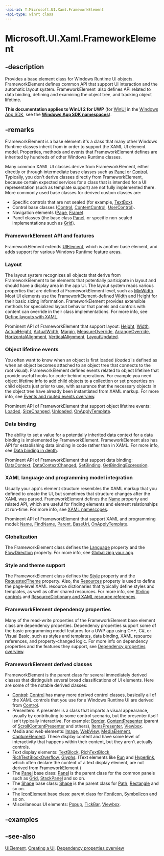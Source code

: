 ```yaml
---
-api-id: T:Microsoft.UI.Xaml.FrameworkElement
-api-type: winrt class
---
```


<!-- Class syntax.
public class FrameworkElement : Windows.UI.Xaml.UIElement, Windows.UI.Xaml.IFrameworkElement, Windows.UI.Xaml.IFrameworkElement2, Windows.UI.Xaml.IFrameworkElement3, Windows.UI.Xaml.IFrameworkElement4, Windows.UI.Xaml.IFrameworkElementOverrides, Windows.UI.Xaml.IFrameworkElementOverrides2
-->

# Microsoft.UI.Xaml.FrameworkElement

## -description
Provides a base element class for Windows Runtime UI objects. FrameworkElement defines common API that support UI interaction and the automatic layout system. FrameworkElement  also defines API related to data binding, defining and examining the object tree, and tracking object lifetime.

**This documentation applies to WinUI 2 for UWP** (for [WinUI](/windows/apps/winui/winui3/) in the [Windows App SDK](/windows/apps/windows-app-sdk/), see the **[Windows App SDK namespaces](/windows/windows-app-sdk/api/winrt/)**).

## -remarks
FrameworkElement is a base element: it's a class that many other Windows Runtime classes inherit from in order to support the XAML UI element model. Properties, methods and events that FrameworkElement defines are inherited by hundreds of other Windows Runtime classes.

Many common XAML UI classes derive from FrameworkElement, either directly or through intermediate base classes such as [Panel](../microsoft.ui.xaml.controls/panel.md) or [Control](../microsoft.ui.xaml.controls/control.md). Typically, you don't derive classes directly from FrameworkElement, because certain expected services for a class that is intended for a UI representation (such as template support) are not fully implemented there. More commonly used base classes for derived custom classes are:

+ Specific controls that are not sealed (for example, [TextBox](../microsoft.ui.xaml.controls/textbox.md)).
+ Control base classes ([Control](../microsoft.ui.xaml.controls/control.md), [ContentControl](../microsoft.ui.xaml.controls/contentcontrol.md), [UserControl](../microsoft.ui.xaml.controls/usercontrol.md)).
+ Navigation elements ([Page](../microsoft.ui.xaml.controls/page.md), [Frame](../microsoft.ui.xaml.controls/frame.md)).
+ Panel classes (the base class [Panel](../microsoft.ui.xaml.controls/panel.md), or specific non-sealed implementations such as [Grid](../microsoft.ui.xaml.controls/grid.md)).

### **FrameworkElement** API and features

FrameworkElement extends [UIElement](uielement.md), which is another base element, and adds support for various Windows Runtime feature areas.

### Layout

The layout system recognizes all objects that derive from FrameworkElement to be elements that potentially participate in layout and should have a display area in the app UI. The layout system reads various properties that are defined at FrameworkElement level, such as [MinWidth](frameworkelement_minwidth.md). Most UI elements use the FrameworkElement-defined [Width](frameworkelement_width.md) and [Height](frameworkelement_height.md) for their basic sizing information. FrameworkElement provides extensible methods for specialized layout behavior that panels and controls with content can override in their class implementations. For more info, see [Define layouts with XAML](/windows/uwp/layout/layouts-with-xaml).

Prominent API of FrameworkElement that support layout: [Height](frameworkelement_height.md), [Width](frameworkelement_width.md), [ActualHeight](frameworkelement_actualheight.md), [ActualWidth](frameworkelement_actualwidth.md), [Margin](frameworkelement_margin.md), [MeasureOverride](frameworkelement_measureoverride_1586581644.md), [ArrangeOverride](frameworkelement_arrangeoverride_1795048387.md), [HorizontalAlignment](frameworkelement_horizontalalignment.md), [VerticalAlignment](frameworkelement_verticalalignment.md), [LayoutUpdated](frameworkelement_layoutupdated.md).

### Object lifetime events

You often want to know when an object is first loaded (*loaded* is defined as when an object becomes attached to an object tree that connects to the root visual). FrameworkElement defines events related to object lifetime that provide useful hooks for code-behind operations. For example you need object lifetime info to add child objects to a collection or set properties on child objects just prior to use, with assurance that the necessary objects in the object tree have already been instantiated from XAML markup. For more info, see [Events and routed events overview](/windows/uwp/xaml-platform/events-and-routed-events-overview).

Prominent API of FrameworkElement that support object lifetime events: [Loaded](frameworkelement_loaded.md), [SizeChanged](frameworkelement_sizechanged.md), [Unloaded](frameworkelement_unloaded.md), [OnApplyTemplate](frameworkelement_onapplytemplate_1955470198.md).

### Data binding

The ability to set a value for a potentially inherited data context for a data binding is implemented by FrameworkElement. FrameworkElement also has API for establishing data binding in code rather than in XAML. For more info, see [Data binding in depth](/windows/uwp/data-binding/data-binding-in-depth).

Prominent API of FrameworkElement that support data binding: [DataContext](frameworkelement_datacontext.md), [DataContextChanged](frameworkelement_datacontextchanged.md), [SetBinding](frameworkelement_setbinding_632680108.md), [GetBindingExpression](frameworkelement_getbindingexpression_54714721.md).

### XAML language and programming model integration

Usually your app's element structure resembles the XAML markup that you defined to create the UI, but sometimes that structure changes after the XAML was parsed. FrameworkElement defines the [Name](frameworkelement_name.md) property and related API, which are useful for finding elements and element relationships at run-time. For more info, see [XAML namescopes](/windows/uwp/xaml-platform/xaml-namescopes).

Prominent API of FrameworkElement that support XAML and programming model: [Name](frameworkelement_name.md), [FindName](frameworkelement_findname_634111277.md), [Parent](frameworkelement_parent.md), [BaseUri](frameworkelement_baseuri.md), [OnApplyTemplate](frameworkelement_onapplytemplate_1955470198.md).

### Globalization

The FrameworkElement class defines the [Language](frameworkelement_language.md) property and the [FlowDirection](frameworkelement_flowdirection.md) property. For more info, see [Globalizing your app](/previous-versions/windows/apps/hh965328(v=win.10)).

### Style and theme support

The FrameworkElement class defines the [Style](style.md) property and the [RequestedTheme](frameworkelement_requestedtheme.md) property. Also, the [Resources](frameworkelement_resources.md) property is used to define the page-level XAML resource dictionaries that typically define styles and templates, as well as other shared resources. For more info, see [Styling controls](/windows/uwp/controls-and-patterns/styling-controls) and [ResourceDictionary and XAML resource references](/windows/uwp/controls-and-patterns/resourcedictionary-and-xaml-resource-references).
<!--link for req theme?-->

### **FrameworkElement** dependency properties

Many of the read-write properties of the FrameworkElement base element class are dependency properties. Dependency properties support some of the basic programming model features for a UWP app using C++, C#, or Visual Basic, such as styles and templates, data binding, XAML resource references, and property-changed logic. For more info on dependency properties and the features they support, see [Dependency properties overview](/windows/uwp/xaml-platform/dependency-properties-overview).

### **FrameworkElement** derived classes

FrameworkElement is the parent class for several immediately derived classes that distinguish several broad classifications of UI elements. Here are some of the notable derived classes:

+ [Control](../microsoft.ui.xaml.controls/control.md): [Control](../microsoft.ui.xaml.controls/control.md) has many more derived control classes, basically all of the XAML controls that you use for a Windows Runtime UI are derived from [Control](../microsoft.ui.xaml.controls/control.md).
+ Presenters: A presenter is a class that imparts a visual appearance, usually by contributing to some control scenario, but the presenter itself isn't typically interactive. For example: [Border](../microsoft.ui.xaml.controls/border.md), [ContentPresenter](../microsoft.ui.xaml.controls/contentpresenter.md) (parent of [ScrollContentPresenter](../microsoft.ui.xaml.controls/scrollcontentpresenter.md) and others), [ItemsPresenter](../microsoft.ui.xaml.controls/itemspresenter.md), [Viewbox](../microsoft.ui.xaml.controls/viewbox.md).
+ Media and web elements: [Image](../microsoft.ui.xaml.controls/image.md), [WebView](/uwp/api/windows.ui.xaml.controls.webview), [MediaElement](../microsoft.ui.xaml.controls/mediaelement.md), [CaptureElement](../microsoft.ui.xaml.controls/captureelement.md). These display content and have some level of interactivity that happens within their content, but they aren't actually controls.
+ Text display elements: [TextBlock](../microsoft.ui.xaml.controls/textblock.md), [RichTextBlock](../microsoft.ui.xaml.controls/richtextblock.md), [RichTextBlockOverflow](../microsoft.ui.xaml.controls/richtextblockoverflow.md), [Glyphs](../microsoft.ui.xaml.documents/glyphs.md). (Text elements like [Run](../microsoft.ui.xaml.documents/run.md) and [Hyperlink](../microsoft.ui.xaml.documents/hyperlink.md), which often declare the content of a text display element, are not derived from FrameworkElement.)
+ The [Panel](../microsoft.ui.xaml.controls/panel.md) base class: [Panel](../microsoft.ui.xaml.controls/panel.md) is the parent class for the common panels such as [Grid](../microsoft.ui.xaml.controls/grid.md), [StackPanel](../microsoft.ui.xaml.controls/stackpanel.md) and so on.
+ The [Shape](../microsoft.ui.xaml.shapes/shape.md) base class: [Shape](../microsoft.ui.xaml.shapes/shape.md) is the parent class for [Path](../microsoft.ui.xaml.shapes/path.md), [Rectangle](../microsoft.ui.xaml.shapes/rectangle.md) and so on.
+ The [IconElement](../microsoft.ui.xaml.controls/iconelement.md) base class: parent class for [FontIcon](../microsoft.ui.xaml.controls/fonticon.md), [SymbolIcon](../microsoft.ui.xaml.controls/symbolicon.md) and so on.
+ Miscellaneous UI elements: [Popup](../microsoft.ui.xaml.controls.primitives/popup.md), [TickBar](../microsoft.ui.xaml.controls.primitives/tickbar.md), [Viewbox](../microsoft.ui.xaml.controls/viewbox.md).

## -examples

## -see-also
[UIElement](uielement.md), [Creating a UI](XREF:TODO:nodepage.creating_an_app_ui_xaml), [Dependency properties overview](/windows/uwp/xaml-platform/dependency-properties-overview)
